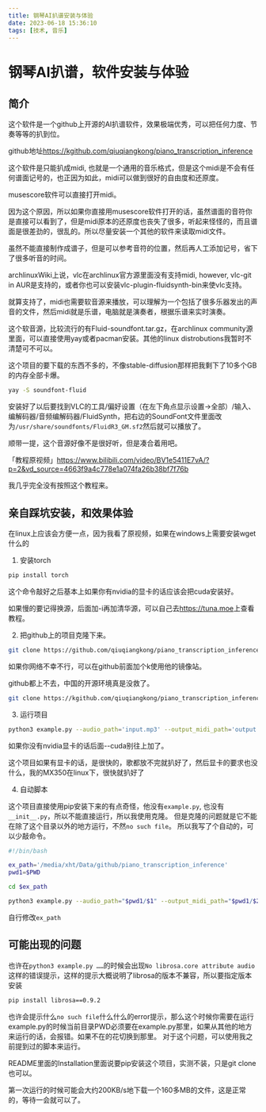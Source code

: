 ```yaml
---
title: 钢琴AI扒谱安装与体验
date: 2023-06-18 15:36:10
tags: [技术, 音乐]
---
```


# 钢琴AI扒谱，软件安装与体验

## 简介

这个软件是一个github上开源的AI扒谱软件，效果极端优秀，可以把任何力度、节奏等等的扒到位。

github地址<https://kgithub.com/qiuqiangkong/piano_transcription_inference>

这个软件是只能扒成midi, 也就是一个通用的音乐格式，但是这个midi是不会有任何谱面记号的，也正因为如此，midi可以做到很好的自由度和还原度。

musescore软件可以直接打开midi。

因为这个原因，所以如果你直接用musescore软件打开的话，虽然谱面的音符你是直接可以看到了，但是midi原本的还原度也丧失了很多，听起来怪怪的，而且谱面是很差劲的，很乱的。所以尽量安装一个其他的软件来读取midi文件。

虽然不能直接制作成谱子，但是可以参考音符的位置，然后再人工添加记号，省下了很多听音的时间。

archlinuxWiki上说，vlc在archlinux官方源里面没有支持midi, however, vlc-git in AUR是支持的，或者你也可以安装vlc-plugin-fluidsynth-bin来使vlc支持。

就算支持了，midi也需要软音源来播放，可以理解为一个包括了很多乐器发出的声音的文件，然后midi就是乐谱，电脑就是演奏者，根据乐谱来实时演奏。

这个软音源，比较流行的有Fluid-soundfont.tar.gz，在archlinux community源里面，可以直接使用yay或者pacman安装。其他的linux distrobutions我暂时不清楚可不可以。

这个项目的要下载的东西不多的，不像stable-diffusion那样把我剩下了10多个GB的内存全部卡爆。

```bash
yay -S soundfont-fluid
```

安装好了以后要找到VLC的工具/偏好设置（在左下角点显示设置->全部）/输入、编解码器/音频编解码器/FluidSynth，把右边的SoundFont文件里面改为`/usr/share/soundfonts/FluidR3_GM.sf2`然后就可以播放了。

顺带一提，这个音源好像不是很好听，但是凑合着用吧。

「教程原视频」<https://www.bilibili.com/video/BV1e5411E7vA/?p=2&vd_source=4663f9a4c778e1a074fa26b38bf7f76b>

我几乎完全没有按照这个教程来。

## 亲自踩坑安装，和效果体验

在linux上应该会方便一点，因为我看了原视频，如果在windows上需要安装wget什么的

1. 安装torch

```bash
pip install torch
```

这个命令敲好之后基本上如果你有nvidia的显卡的话应该会把cuda安装好。



如果慢的要记得换源，后面加-i再加清华源，可以自己去<https://tuna.moe>上查看教程。

2. 把github上的项目克隆下来。

```bash
git clone https://github.com/qiuqiangkong/piano_transcription_inference
```

如果你网络不幸不行，可以在github前面加个k使用他的镜像站。

github都上不去，中国的开源环境真是没救了。

```bash
git clone https://kgithub.com/qiuqiangkong/piano_transcription_inference
```

3. 运行项目

```bash
python3 example.py --audio_path='input.mp3' --output_midi_path='output.mid' --cuda
```

如果你没有nvidia显卡的话后面--cuda别往上加了。

这个项目如果有显卡的话，是很快的，歌都放不完就扒好了，然后显卡的要求也没什么，我的MX350在linux下，很快就扒好了

4. 自动脚本

这个项目直接使用pip安装下来的有点奇怪，他没有`example.py`, 也没有`__init__.py`，所以不能直接运行，所以我使用克隆。
但是克隆的问题就是它不能在除了这个目录以外的地方运行，不然`no such file`。
所以我写了个自动的，可以少敲命令。

```bash
#!/bin/bash

ex_path='/media/xht/Data/github/piano_transcription_inference'
pwd1=$PWD

cd $ex_path

python3 example.py --audio_path="$pwd1/$1" --output_midi_path="$pwd1/$2" --cuda
```

自行修改`ex_path`







## 可能出现的问题

也许在`python3 example.py ……`的时候会出现`No librosa.core attribute audio`这样的错误提示，这样的提示大概说明了librosa的版本不兼容，所以要指定版本安装

```bash
pip install librosa==0.9.2
```


也许会提示什么`no such file`什么什么的error提示，那么这个时候你需要在运行example.py的时候当前目录PWD必须要在example.py那里，如果从其他的地方来运行的话，会报错。如果不在的花切换到那里。
对于这个问题，可以使用我之前提到过的脚本来运行。


README里面的Installation里面说要pip安装这个项目，实测不装，只是git clone也可以。


第一次运行的时候可能会大约200KB/s地下载一个160多MB的文件，这是正常的，等待一会就可以了。

